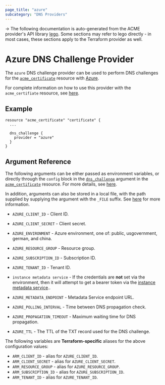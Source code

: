 ```yaml
---
page_title: "azure"
subcategory: "DNS Providers"
---
```


-> The following documentation is auto-generated from the ACME
provider's API library [lego](https://go-acme.github.io/lego/).  Some
sections may refer to lego directly - in most cases, these sections
apply to the Terraform provider as well.

# Azure DNS Challenge Provider

The `azure` DNS challenge provider can be used to perform DNS challenges for
the [`acme_certificate`][resource-acme-certificate] resource with
[Azure](https://azure.microsoft.com/services/dns/).

[resource-acme-certificate]: ../resources/certificate.md

For complete information on how to use this provider with the `acme_certifiate`
resource, see [here][resource-acme-certificate-dns-challenges].

[resource-acme-certificate-dns-challenges]: ../resources/certificate.md#using-dns-challenges

## Example

```hcl
resource "acme_certificate" "certificate" {
  ...

  dns_challenge {
    provider = "azure"
  }
}
```
## Argument Reference

The following arguments can be either passed as environment variables, or
directly through the `config` block in the
[`dns_challenge`][resource-acme-certificate-dns-challenge-arg] argument in the
[`acme_certificate`][resource-acme-certificate] resource. For more details, see
[here][resource-acme-certificate-dns-challenges].

[resource-acme-certificate-dns-challenge-arg]: ../resources/certificate.md#dns_challenge

In addition, arguments can also be stored in a local file, with the path
supplied by supplying the argument with the `_FILE` suffix. See
[here][acme-certificate-file-arg-example] for more information.

[acme-certificate-file-arg-example]: ../resources/certificate.md#using-variable-files-for-provider-arguments

* `AZURE_CLIENT_ID` - Client ID.
* `AZURE_CLIENT_SECRET` - Client secret.
* `AZURE_ENVIRONMENT` - Azure environment, one of: public, usgovernment, german, and china.
* `AZURE_RESOURCE_GROUP` - Resource group.
* `AZURE_SUBSCRIPTION_ID` - Subscription ID.
* `AZURE_TENANT_ID` - Tenant ID.
* `instance metadata service` - If the credentials are **not** set via the environment, then it will attempt to get a bearer token via the [instance metadata service](https://docs.microsoft.com/en-us/azure/virtual-machines/windows/instance-metadata-service)..

* `AZURE_METADATA_ENDPOINT` - Metadata Service endpoint URL.
* `AZURE_POLLING_INTERVAL` - Time between DNS propagation check.
* `AZURE_PROPAGATION_TIMEOUT` - Maximum waiting time for DNS propagation.
* `AZURE_TTL` - The TTL of the TXT record used for the DNS challenge.

The following variables are **Terraform-specific** aliases for the above
configuration values:


* `ARM_CLIENT_ID` - alias for `AZURE_CLIENT_ID`.
* `ARM_CLIENT_SECRET` - alias for `AZURE_CLIENT_SECRET`.
* `ARM_RESOURCE_GROUP` - alias for `AZURE_RESOURCE_GROUP`.
* `ARM_SUBSCRIPTION_ID` - alias for `AZURE_SUBSCRIPTION_ID`.
* `ARM_TENANT_ID` - alias for `AZURE_TENANT_ID`.


